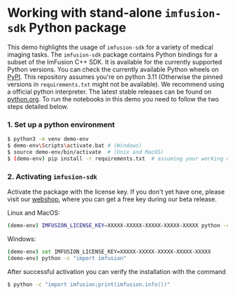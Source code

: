 # Working with stand-alone `imfusion-sdk` Python package

This demo highlights the usage of `imfusion-sdk` for a variety of medical imaging tasks.
The `imfusion-sdk` package contains Python bindings for a subset of the ImFusion C++ SDK.
It is available for the currently supported Python versions. You can check the currently available Python wheels on [PyPI](https://pypi.org/project/imfusion-sdk/).
This repository assumes you're on python 3.11 (Otherwise the pinned versions in `requirements.txt` might not be available).
We recommend using a official python interpreter. The latest stable releases can be found on [python.org](https://www.python.org/downloads/).
To run the notebooks in this demo you need to follow the two steps detailed below.

### 1. Set up a python environment

```Bash
$ python3 -m venv demo-env
$ demo-env\Scripts\activate.bat # (Windows) 
$ source demo-env/bin/activate  # (Unix and MacOS)
$ (demo-env) pip install -r requirements.txt  # assuming your working directory is `imfusion_sdk`  
```

### 2. Activating `imfusion-sdk`

Activate the package with the license key.
If you don't yet have one, please visit our [webshop](https://shop.imfusion.com/collections/demo-versions/products/imfusion-python-sdk), where you can get a free key during our beta release.


Linux and MacOS:
```Bash
(demo-env) IMFUSION_LICENSE_KEY=XXXXX-XXXXX-XXXXX-XXXXX-XXXXX python -c "import imfusion" 
```

Windows:
```Bash
(demo-env) set IMFUSION_LICENSE_KEY=XXXXX-XXXXX-XXXXX-XXXXX-XXXXX
(demo-env) python -c "import imfusion" 
```

After successful activation you can verify the installation with the command

```Bash
$ python -c "import imfusion;print(imfusion.info())"
```
